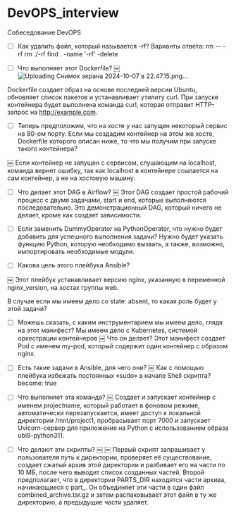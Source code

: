 # DevOPS_interview

Собеседование DevOPS
- [ ] Как удалить файл, который называется -rf?
Варианты ответа:
rm -- -rf
rm ./-rf
find . -name '-rf' -delete

- [ ] Что выполняет этот Dockerfile?
￼![Uploading Снимок экрана 2024-10-07 в 22.47.15.png…]()

Dockerfile создает образ на основе последней версии Ubuntu, обновляет список пакетов и устанавливает утилиту curl. При запуске контейнера будет выполнена команда curl, которая отправит HTTP-запрос на http://example.com.


- [ ] Теперь предположим, что на хосте у нас запущен некоторый сервис на 80-ом порту. Если мы создадим контейнер на этом же хосте, Dockerfile которого описан ниже, то что мы получим при запуске такого контейнера?

￼
Если контейнер не запущен с сервисом, слушающим на localhost, команда вернет ошибку, так как localhost в контейнере ссылается на сам контейнер, а не на хостовую машину.


- [ ] Что делает этот DAG в Airflow?
￼
Этот DAG создает простой рабочий процесс с двумя задачами, start и end, которые выполняются последовательно. Это демонстрационный DAG, который ничего не делает, кроме как создает зависимости.

- [ ] Если заменить DummyOperator на PythonOperator, что нужно будет добавить для успешного выполнения задачи?
Нужно будет указать функцию Python, которую необходимо вызвать, а также, возможно, импортировать необходимые модули.


- [ ] Какова цель этого плейбука Ansible?

￼
Этот плейбук устанавливает версию nginx, указанную в переменной nginx_version, на хостах группы web.

В случае если мы имеем дело со state: absent, то какая роль будет у этой задачи?


- [ ] Можешь сказать, с каким инструментарием мы имеем дело, глядя на этот манифест?
Мы имеем дело с Kubernetes, системой оркестрации контейнеров
￼
Что он делает?
Этот манифест создает Pod с именем my-pod, который содержит один контейнер с образом nginx.

- [ ] Есть такие задачи в Ansible, для чего они?
￼
Как с помощью плейбука избежать постоянных «sudo» в начале Shell скрипта?
become: true


- [ ] Что выполняет эта команда?
￼
Создает и запускает контейнер с именем projectname, который работает в фоновом режиме, автоматически перезапускается, имеет доступ к локальной директории /mnt/project1, пробрасывает порт 7000 и запускает Uvicorn-сервер для приложения на Python с использованием образа ubi9-python311.

- [ ] Что делают эти скрипты?
￼
￼
Первый скрипт запрашивает у пользователя путь к директории, проверяет её существование, создает сжатый архив этой директории и разбивает его на части по 10 МБ, после чего выводит список созданных частей.
Второй предполагает, что в директории PARTS_DIR находятся части архива, начинающиеся с part_. Он объединяет эти части в один файл combined_archive.tar.gz и затем распаковывает этот файл в ту же директорию, а предыдущие части удаляет.
